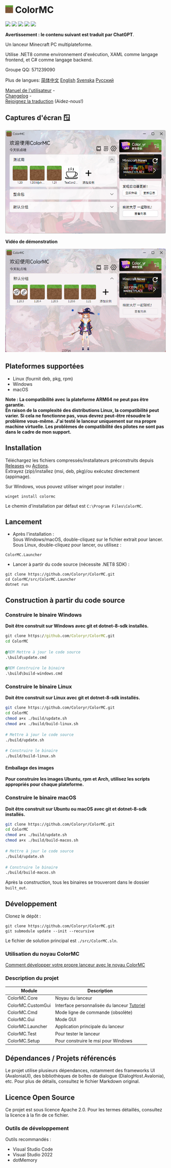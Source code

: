 ﻿# <img src="docs/images/icon.png" alt="icône" width="24" height="24"> ColorMC
![](https://img.shields.io/badge/license-Apache2.0-green)
![](https://img.shields.io/github/repo-size/Coloryr/ColorMC)
![](https://img.shields.io/github/stars/Coloryr/ColorMC)
![](https://img.shields.io/github/contributors/Coloryr/ColorMC)
![](https://img.shields.io/github/commit-activity/y/Coloryr/ColorMC)

**Avertissement : le contenu suivant est traduit par ChatGPT**.

Un lanceur Minecraft PC multiplateforme.

Utilise .NET8 comme environnement d'exécution, XAML comme langage frontend, et C# comme langage backend.

Groupe QQ: 571239090

Plus de langues:
[简体中文](README_EN.md)
[English](README_EN.md)
[Svenska](README_SW.md)
[Русский](README_RU.md)

[Manuel de l'utilisateur](https://github.com/Coloryr/ColorMC_Pic/blob/master/guide/Main.md) -  
[Changelog](log.md) -  
[Rejoignez la traduction](https://crowdin.com/project/colormc) (Aidez-nous!)

## Captures d'écran 🪟
![](docs/images/run.png)

**Vidéo de démonstration**

![](docs/images/GIF.gif)

## Plateformes supportées
- Linux (fournit deb, pkg, rpm)
- Windows
- macOS

**Note : La compatibilité avec la plateforme ARM64 ne peut pas être garantie.  
En raison de la complexité des distributions Linux, la compatibilité peut varier. Si cela ne fonctionne pas, vous devrez peut-être résoudre le problème vous-même. J'ai testé le lanceur uniquement sur ma propre machine virtuelle. Les problèmes de compatibilité des pilotes ne sont pas dans le cadre de mon support.**

## Installation
Téléchargez les fichiers compressés/installateurs préconstruits depuis [Releases](https://github.com/Coloryr/ColorMC/releases) ou [Actions](https://github.com/Coloryr/ColorMC/actions).  
Extrayez (zip)/installez (msi, deb, pkg)/ou exécutez directement (appimage).

Sur Windows, vous pouvez utiliser winget pour installer :
```
winget install colormc
```
Le chemin d'installation par défaut est `C:\Program Files\ColorMC`.

## Lancement

- Après l'installation :  
  Sous Windows/macOS, double-cliquez sur le fichier extrait pour lancer.  
  Sous Linux, double-cliquez pour lancer, ou utilisez :
```
ColorMC.Launcher
```

- Lancer à partir du code source (nécessite .NET8 SDK) :
```
git clone https://github.com/Coloryr/ColorMC.git
cd ColorMC/src/ColorMC.Launcher
dotnet run
```

## Construction à partir du code source

### Construire le binaire Windows
**Doit être construit sur Windows avec git et dotnet-8-sdk installés.**

```cmd
git clone https://github.com/Coloryr/ColorMC.git
cd ColorMC

@REM Mettre à jour le code source
.\build\update.cmd

@REM Construire le binaire
.\build\build-windows.cmd
```

### Construire le binaire Linux
**Doit être construit sur Linux avec git et dotnet-8-sdk installés.**
```bash
git clone https://github.com/Coloryr/ColorMC.git
cd ColorMC
chmod a+x ./build/update.sh
chmod a+x ./build/build-linux.sh

# Mettre à jour le code source
./build/update.sh

# Construire le binaire
./build/build-linux.sh
```

#### Emballage des images
**Pour construire les images Ubuntu, rpm et Arch, utilisez les scripts appropriés pour chaque plateforme.**

### Construire le binaire macOS
**Doit être construit sur Ubuntu ou macOS avec git et dotnet-8-sdk installés.**
```bash
git clone https://github.com/Coloryr/ColorMC.git
cd ColorMC
chmod a+x ./build/update.sh
chmod a+x ./build/build-macos.sh

# Mettre à jour le code source
./build/update.sh

# Construire le binaire
./build/build-macos.sh
```

Après la construction, tous les binaires se trouveront dans le dossier `built_out`.

## Développement

Clonez le dépôt :
```
git clone https://github.com/Coloryr/ColorMC.git
git submodule update --init --recursive
```

Le fichier de solution principal est `./src/ColorMC.sln`.

### Utilisation du noyau ColorMC
[Comment développer votre propre lanceur avec le noyau ColorMC](docs/Core.md)

### Description du projet
| Module              | Description                             |
|---------------------|-----------------------------------------|
| ColorMC.Core        | Noyau du lanceur                       |
| ColorMC.CustomGui   | Interface personnalisée du lanceur [Tutoriel](docs/CustomGui.md) |
| ColorMC.Cmd         | Mode ligne de commande (obsolète)      |
| ColorMC.Gui         | Mode GUI                               |
| ColorMC.Launcher    | Application principale du lanceur      |
| ColorMC.Test        | Pour tester le lanceur                 |
| ColorMC.Setup       | Pour construire le msi pour Windows    |

## Dépendances / Projets référencés
Le projet utilise plusieurs dépendances, notamment des frameworks UI (AvaloniaUI), des bibliothèques de boîtes de dialogue (DialogHost.Avalonia), etc. Pour plus de détails, consultez le fichier Markdown original.

## Licence Open Source
Ce projet est sous licence Apache 2.0. Pour les termes détaillés, consultez la licence à la fin de ce fichier.

### Outils de développement
Outils recommandés :
- Visual Studio Code
- Visual Studio 2022
- dotMemory
